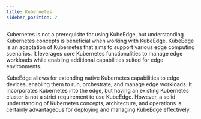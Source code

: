 ```yaml
---
title: Kubernetes
sidebar_position: 2
---
```


Kubernetes is not a prerequisite for using KubeEdge, but understanding Kubernetes concepts is beneficial when working with KubeEdge. KubeEdge is an adaptation of Kubernetes that aims to support various edge computing scenarios. It leverages core Kubernetes functionalities to manage edge workloads while enabling additional capabilities suited for edge environments.

KubeEdge allows for extending native Kubernetes capabilities to edge devices, enabling them to run, orchestrate, and manage edge workloads. It incorporates Kubernetes into the edge, but having an existing Kubernetes cluster is not a strict requirement to use KubeEdge. However, a solid understanding of Kubernetes concepts, architecture, and operations is certainly advantageous for deploying and managing KubeEdge effectively.





